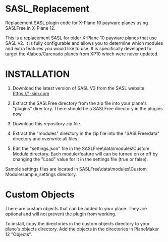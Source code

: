 # SASL_Replacement
 Replacement SASL plugin code for X-Plane 10 payware planes using SASLFree in X-Plane 12.

This is a replacement SASL for older X-Plane 10 payware planes that use SASL v2.  It is fully configurable and allows you to determine which modules and extra features you would like to use.  It is specifically developed to target the Alabeo/Carenado planes from XP10 which were never updated.


# INSTALLATION
1.  Download the latest version of SASL V3 from the SASL website.   https://1-sim.com

2.  Extract the SASLFree directory from the zip file into your plane's "plugins" directory.  There should be a SASLFree directory in the plugins now. 

3.  Download this repository zip file.

4.  Extract the "modules" directory in the zip file into the "SASLFree\data" directory and overwrite all files.

5.  Edit the "settings.json" file in the SASLFree\data\modules\Custom Module directory.  Each module/feature will can be turned on or off by changing the "Load" value for it in the settings file (true or false).

Sample settings files are located in SASLFree\data\modules\Custom Module\sample_settings directory.


# Custom Objects

There are custom objects that can be added to your plane.  They are optional and will not prevent the plugin from working.

To install, copy the directories in the custom objects directory to your plane's objects directory.  Add the objects in the directories in PlaneMaker 12 "Objects".

